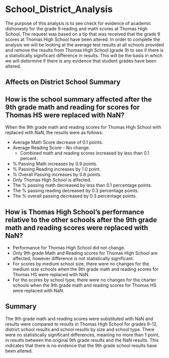 # School_District_Analysis

The purpose of this analysis is to see check for evidence of academic dishonesty for the grade 9 reading and math scores at Thomas High School.  The request was based on a tip that was received that the grade 9 scores at Thomas High School have been altered.  In order to complete the analysis we will be looking at the average test results at all schools provided and remove the results from Thomas High School (grade 9) to see if there is a statistically significant difference in results.  This will be the basis in which we will determine if there is any evidence that student grades have been altered.


## Affects on District School Summary
## How is the school summary affected after the 9th grade math and reading for scores for Thomas HS were replaced with NaN? 

When the 9th grade math and reading scores for Thomas High School with replaced with NaN, the results were as follows:
  - Average Math Score decrease of 0.1 points. 
  - Average Reading Score - No change. 
      - Combined math and reading scores increased by less than 0.1 percent.
  - % Passing Math increases by 0.9 points. 
  - % Passing Reading increases by 1.0 point. 
  - % Overall Passing increases by 0.8 points. 
  - Only Thomas High School is affected.  
  - The % passing math decreased by less than 0.1 percentage points. 
  - The % passing reading decreased by 0.3 percentage points. 
  - The % overall passing decreased by 0.3 percentage points. 

## How is Thomas High School’s performance relative to the other schools after the 9th grade math and reading scores were replaced with NaN? 

  - Performance for Thomas High School did not change. 
  - Only 9th grade Math and Reading scores for Thomas High School are affected, however difference is not statistically significant. 
  - For scores by medium school size, there were no changes for the medium size schools when the 9th grade math and reading scores for Thomas HS were replaced with NaN. 
  - For the scores by school type, there were no changes for the charter schools when the 9th grade math and reading scores for Thomas HS were replaced with NaN. 

## Summary

The 9th grade math and reading scores were substituted with NaN and results were compared to results in Thomas High School for grades 9-12, district school results and school results by size and school type.  There were no statistically significant differences, meaning no more than 1 point, in results between the original 9th grade results and the NaN results.  This indicates that there is no evidence that the 9th grade school results have been altered.
